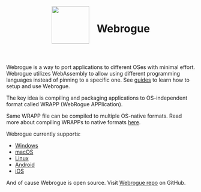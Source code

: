 <!-- Webrogue logo -->
<div style="display: flex; flex-direction: row; align-items: center; justify-content: center; flex-wrap: wrap;">
    <image src="public/logo.png" width="100" height="100" alt=""/>
    <div style="width: 20px"></div>
    <h1 class="post-title">Webrogue</h1>
</div>
<div style="height: 40px"></div>

Webrogue is a way to port applications to different OSes with minimal effort.
Webrogue utilizes WebAssembly to allow using different programming languages instead of pinning to a specific one.
See [guides](guides/index) to learn how to setup and use Webrogue.

The key idea is compiling and packaging applications to OS-independent format called WRAPP (WebRogue APPlication).
<!-- .wrapp -->
Same WRAPP file can be compiled to multiple OS-native formats.
Read more about compiling WRAPPs to native formats [here](posts/aot).

Webrogue currently supports:
- [Windows](posts/platform_windows)
- [macOS](posts/platform_xcode)
- [Linux](posts/platform_linux)
- [Android](posts/platform_android)
- [iOS](posts/platform_xcode)
<!-- - [Web](topics/platform_web) -->

And of cause Webrogue is open source. 
Visit [Webrogue repo](https://github.com/webrogue-runtime/webrogue) on GitHub.

